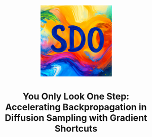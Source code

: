 <h1 align="center"> <img src="assets/SDO.png" height="225"/> 
<h1 align="center">  You Only Look One Step: Accelerating Backpropagation in Diffusion Sampling with Gradient Shortcuts 
